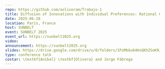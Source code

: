 ```yaml
---
repo: https://github.com/aoliveram/Trabajo-1
title: Diffusion of Innovations with Individual Preferences: Rational Choice vs Social Influence
date: 2025-06-28
location: París, France
host: SUNBELT
event: SUNBELT 2025
event_url: https://sunbelt2025.org
video:
announcement: https://sunbelt2025.org
slides: https://drive.google.com/drive/u/0/folders/1PzMbGu64HsQKhZSoK9JmRXneJA22yQwS
type: conference talk
costar: \textbf{Aníbal} \textbf{Olivera} and Jorge Fábrega
---
```


